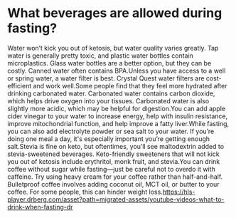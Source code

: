 # What beverages are allowed during fasting?

Water won’t kick you out of ketosis, but water quality varies greatly. Tap water is generally pretty toxic, and plastic water bottles contain microplastics. Glass water bottles are a better option, but they can be costly. Canned water often contains BPA.Unless you have access to a well or spring water, a water filter is best. Crystal Quest water filters are cost-efficient and work well.Some people find that they feel more hydrated after drinking carbonated water. Carbonated water contains carbon dioxide, which helps drive oxygen into your tissues. Carbonated water is also slightly more acidic, which may be helpful for digestion.You can add apple cider vinegar to your water to increase energy, help with insulin resistance, improve mitochondrial function, and help improve a fatty liver.While fasting, you can also add electrolyte powder or sea salt to your water. If you’re doing one meal a day, it's especially important you’re getting enough salt.Stevia is fine on keto, but oftentimes, you’ll see maltodextrin added to stevia-sweetened beverages. Keto-friendly sweeteners that will not kick you out of ketosis include erythritol, monk fruit, and stevia.You can drink coffee without sugar while fasting—just be careful not to overdo it with caffeine. Try using heavy cream for your coffee rather than half-and-half. Bulletproof coffee involves adding coconut oil, MCT oil, or butter to your coffee. For some people, this can hinder weight loss.https://hls-player.drberg.com/asset?path=migrated-assets/youtube-videos-what-to-drink-when-fasting-dr